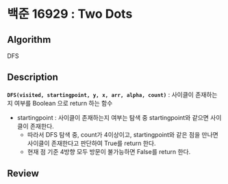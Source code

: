 # 백준 16929 : Two Dots

## Algorithm

DFS

## Description

**`DFS(visited, startingpoint, y, x, arr, alpha, count)`** : 사이클이 존재하는지 여부를 Boolean 으로 return 하는 함수
+ startingpoint : 사이클이 존재하는지 여부는 탐색 중 startingpoint와 같으면 사이클이 존재한다.
    + 따라서 DFS 탐색 중, count가 4이상이고, startingpoint와 같은 점을 만나면 사이클이 존재한다고 판단하여 True를 return 한다.
    + 현재 점 기준 4방향 모두 방문이 불가능하면 False를 return 한다.


## Review

